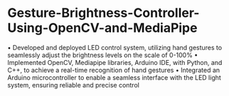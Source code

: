 # Gesture-Brightness-Controller-Using-OpenCV-and-MediaPipe

• Developed and deployed LED control system, utilizing hand gestures to seamlessly adjust the brightness levels on the scale of 0-100%
 • Implemented OpenCV, Mediapipe libraries, Arduino IDE, with Python, and C++, to achieve a real-time recognition of hand gestures 
• Integrated an Arduino microcontroller to enable a seamless interface with the LED light system, ensuring reliable and precise control
